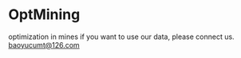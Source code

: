 # OptMining
optimization in mines
if you want to use our data, please connect us. baoyucumt@126.com
